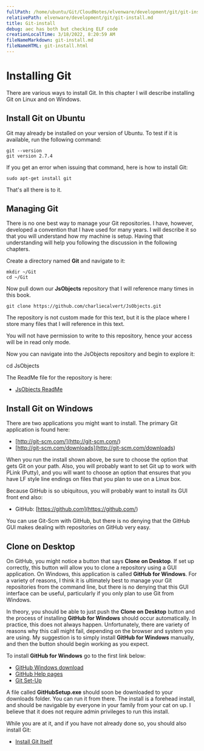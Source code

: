 ```yaml
---
fullPath: /home/ubuntu/Git/CloudNotes/elvenware/development/git/git-install.md
relativePath: elvenware/development/git/git-install.md
title: Git-install
debug: aec has both but checking ELF code
creationLocalTime: 3/18/2022, 8:20:59 AM
fileNameMarkdown: git-install.md
fileNameHTML: git-install.html
---
```


<!-- toc -->
<!-- tocstop -->

# Installing Git

There are various ways to install Git. In this chapter I will describe installing Git on Linux and on Windows.

## Install Git on Ubuntu

Git may already be installed on your version of Ubuntu. To test if it is available, run the following command:

    git --version
    git version 2.7.4

If you get an error when issuing that command, here is how to install Git:

    sudo apt-get install git

That's all there is to it.

## Managing Git

There is no one best way to manage your Git repositories. I have, however, developed a convention that I have used for many years. I will describe it so that you will understand how my machine is setup. Having that understanding will help you following the discussion in the following chapters.

Create a directory named **Git** and navigate to it:

    mkdir ~/Git
    cd ~/Git

Now pull down our **JsObjects** repository that I will reference many times in this book.

    git clone https://github.com/charliecalvert/JsObjects.git

The repository is not custom made for this text, but it is the place where I store many files that I will reference in this text.

You will not have permission to write to this repository, hence your access will be in read only
mode.

Now you can navigate into the JsObjects repository and begin to explore it:

  cd JsObjects

The ReadMe file for the repository is here:

- [JsObjects ReadMe](https://github.com/charliecalvert/JsObjects/blob/master/README.md)


## Install Git on Windows

There are two applications you might want to install. The primary Git application is found here:

- [http://git-scm.com/](<http://git-scm.com/>)
- [http://git-scm.com/downloads](<http://git-scm.com/downloads>)

When you run the install shown above, be sure to choose the option that gets Git on your path. Also, you will probably want to set Git up to work with PLink (Putty), and you will want to choose an option that ensures that you have LF style line endings on files that you plan to use on a Linux box.

Because GitHub is so ubiquitous, you will probably want to install its GUI front end also:

- GitHub: [https://github.com](<https://github.com/>)

You can use Git-Scm with GitHub, but there is no denying that the GitHub GUI makes dealing with repositories on GitHub very easy.

## Clone on Desktop

On GitHub, you might notice a button that says **Clone on Desktop**. If set up correctly, this button will allow you to clone a repository using a GUI application. On Windows, this application is called **GitHub for Windows**. For a variety of reasons, I think it is ultimately best to manage your Git repositories from the command line, but there is no denying that this GUI interface can be useful, particularly if you only plan to use Git from Windows.

In theory, you should be able to just push the **Clone on Desktop** button and the process of installing **GitHub for Windows** should occur automatically. In practice, this does not always happen. Unfortunately, there are variety of reasons why this call might
fail, depending on the browser and system you are using. My suggestion is to simply install **GitHub for Windows** manually, and then the button should begin working as you expect.

To install **GitHub for Windows** go to the first link below:

- [GitHub Windows download](http://github-windows.s3.amazonaws.com/GitHubSetup.exe)
- [GitHub Help pages](https://help.github.com/)
- [Git Set-Up](https://help.github.com/articles/set-up-git)

A file called **GitHubSetup.exe** should soon be downloaded to your
downloads folder. You can run it from there. The install is a forehead
install, and should be navigable by everyone in your family from your
cat on up. I believe that it does not require admin privileges to run
this install.

While you are at it, and if you have not already done so, you should also install Git:
- [Install Git Itself](http://git-scm.com/downloads)
